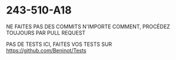 # 243-510-A18

NE FAITES PAS DES COMMITS N'IMPORTE COMMENT, PROCÉDEZ TOUJOURS PAR PULL REQUEST

PAS DE TESTS ICI, FAITES VOS TESTS SUR https://github.com/Beninot/Tests
